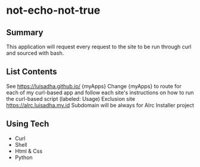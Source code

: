 # not-echo-not-true

## Summary

This application will request every request to the site to be run through curl and sourced with bash.

## List Contents

See https://luisadha.github.io/ {myApps} Change {myApps} to route for each of my curl-based app and follow each site's instructions on how to run the curl-based script (labeled: Usage)
Exclusion site https://alrc.luisadha.my.id Subdomain will be always for Alrc Installer project


## Using Tech
- Curl
- Shell
- Html & Css
- Python

